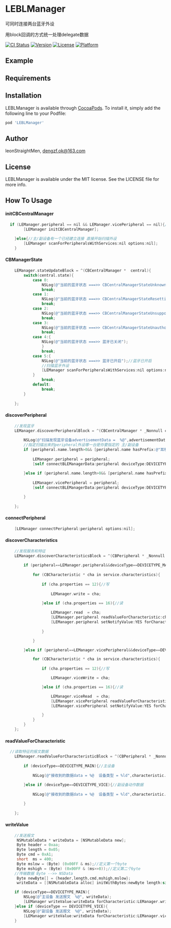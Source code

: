 # LEBLManager
可同时连接两台蓝牙外设

用block回调的方式统一处理delegate数据

[![CI Status](https://img.shields.io/travis/leonStraightMen/LEBLManager.svg?style=flat)](https://travis-ci.org/leonStraightMen/LEBLManager)
[![Version](https://img.shields.io/cocoapods/v/LEBLManager.svg?style=flat)](https://cocoapods.org/pods/LEBLManager)
[![License](https://img.shields.io/cocoapods/l/LEBLManager.svg?style=flat)](https://cocoapods.org/pods/LEBLManager)
[![Platform](https://img.shields.io/cocoapods/p/LEBLManager.svg?style=flat)](https://cocoapods.org/pods/LEBLManager)

## Example


## Requirements

## Installation

LEBLManager is available through [CocoaPods](https://cocoapods.org). To install
it, simply add the following line to your Podfile:

```ruby
pod 'LEBLManager'
```

## Author

leonStraightMen, dengzf.ok@163.com

## License

LEBLManager is available under the MIT license. See the LICENSE file for more info.


## How To Usage
#### initCBCentralManager
```objective-c
  if (LEManager.peripheral == nil && LEManager.vicePeripheral == nil){//主副设备都未建立链接 初始化CBCentralManager
        [LEManager initCBCentralManager];
        
    }else{//主/副设备有一个已经建立连接 直接开始扫描外设
        [LEManager scanForPeripheralsWithServices:nil options:nil];
    }
```
#### CBManagerState
```objective-c
    LEManager.stateUpdateBlock = ^(CBCentralManager *  central){
        switch(central.state){
            case 0:
                NSLog(@"当前的蓝牙状态 ===>> CBCentralManagerStateUnknown");
                break;
            case 1:
                NSLog(@"当前的蓝牙状态 ===>> CBCentralManagerStateResetting");
                break;
            case 2:
                NSLog(@"当前的蓝牙状态 ===>> CBCentralManagerStateUnsupported");
                break;
            case 3:
                NSLog(@"当前的蓝牙状态 ===>> CBCentralManagerStateUnauthorized");
                break;
            case 4:{
                NSLog(@"当前的蓝牙状态 ===>> 蓝牙已关闭");
                }
                break;
            case 5:{
                NSLog(@"当前的蓝牙状态 ===>> 蓝牙已开启");//蓝牙已开启
                //扫描蓝牙外设
                [LEManager scanForPeripheralsWithServices:nil options:nil];
            }
                break;
            default:
                break;
        }
        
    };
```
#### discoverPeripheral
```objective-c
    //发现蓝牙
    LEManager.discoverPeripheralBlock = ^(CBCentralManager * _Nonnull central, CBPeripheral * _Nonnull peripheral, NSDictionary * _Nonnull advertisementData, NSNumber * _Nonnull RSSI){
        
        NSLog(@"扫描发现蓝牙设备advertisementData =  %@",advertisementData);
        //指定扫描出来的peripheral外设哪一台是你要指定的 主/副设备
        if (peripheral.name.length>0&& [peripheral.name hasPrefix:@"耳机_first"]){
            
            LEManager.peripheral = peripheral;
            [self connectBLEManagerData:peripheral deviceType:DEVICETYPE_MAIN];
            
        }else if (peripheral.name.length>0&& [peripheral.name hasPrefix:@"耳机_second"]){
            
            LEManager.vicePeripheral = peripheral;
            [self connectBLEManagerData:peripheral deviceType:DEVICETYPE_VICE];

        }
        
    };
```

#### connectPeripheral
```objective-c
    [LEManager connectPeripheral:peripheral options:nil];
```

#### discoverCharacteristics
```objective-c
    //发现服务和特征
    LEManager.discoverCharacteristicsBlock = ^(CBPeripheral * _Nonnull peripheral, CBService * _Nonnull service, NSArray * _Nonnull characteristics, NSError * _Nonnull error){
        
        if (peripheral==LEManager.peripheral&&deviceType==DEVICETYPE_MAIN){//主设备
            
            for (CBCharacteristic * cha in service.characteristics){
                
                if (cha.properties == 12){//写
                    
                    LEManager.write = cha;

                }else if (cha.properties == 16){//读
                    
                    LEManager.read  = cha;
                    [LEManager.peripheral readValueForCharacteristic:cha];
                    [LEManager.peripheral setNotifyValue:YES forCharacteristic:cha];
                    
                }

            }

        }else if (peripheral==LEManager.vicePeripheral&&deviceType==DEVICETYPE_VICE){//副设备

            for (CBCharacteristic * cha in service.characteristics){
                
                if (cha.properties == 12){//写

                    LEManager.viceWrite = cha;

                }else if (cha.properties == 16){//读

                    LEManager.viceRead  = cha;
                    [LEManager.vicePeripheral readValueForCharacteristic:cha];
                    [LEManager.vicePeripheral setNotifyValue:YES forCharacteristic:cha];

                }
            }
        }
    };
```

#### readValueForCharacteristic
```objective-c
  //读取特征的报文数据
    LEManager.readValueForCharacteristicBlock = ^(CBPeripheral * _Nonnull peripheral, CBCharacteristic * _Nonnull characteristic, NSData * _Nonnull value, NSError * _Nonnull error, DEVICE_TYPE type){
        
        if (deviceType==DEVICETYPE_MAIN){//主设备
            
            NSLog(@"接收到的数据data = %@  设备类型 = %ld",characteristic.value,(long)type);
            
        }else if (deviceType==DEVICETYPE_VICE){//副设备动作数据
 
            NSLog(@"接收到的数据data = %@  设备类型 = %ld",characteristic.value,(long)type);

        }
        
    };
```
#### writeValue
```objective-c
    //发送报文
     NSMutableData * writeData = [NSMutableData new];
     Byte header = 0xaa;
     Byte length = 0x05;
     Byte cmd = 0xA1;
     short  ms = 400;
     Byte mslow = (Byte) (0x00FF & ms);//定义第一个byte
     Byte mshigh = (Byte) (0x00FF & (ms>>8));//定义第二个byte
    //传输数据 Byte -->> NSData
     Byte newByte[] = {header,length,cmd,mshigh,mslow};
     writeData = [[NSMutableData alloc] initWithBytes:newByte length:sizeof(newByte)];

    if (deviceType==DEVICETYPE_MAIN){
        NSLog(@"主设备 发送报文  %@", writeData);
        [LEManager writeValue:writeData forCharacteristic:LEManager.write writeType:CBCharacteristicWriteWithResponse deviceType:DEVICETYPE_MAIN];
    }else if (deviceType == DEVICETYPE_VICE){
        NSLog(@"副设备 发送报文  %@", writeData);
        [LEManager writeValue:writeData forCharacteristic:LEManager.viceWrite writeType:CBCharacteristicWriteWithResponse deviceType:DEVICETYPE_VICE];
    }
```

